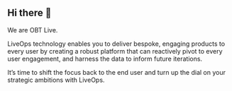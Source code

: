 ## Hi there 👋

We are OBT Live.

LiveOps technology enables you to deliver bespoke, engaging products to every user by creating a robust platform that can reactively pivot to every user engagement, and harness the data to inform future iterations. 

It’s time to shift the focus back to the end user and turn up the dial on your strategic ambitions with LiveOps.

<!--

**Here are some ideas to get you started:**

🙋‍♀️ A short introduction - what is your organization all about?
🌈 Contribution guidelines - how can the community get involved?
👩‍💻 Useful resources - where can the community find your docs? Is there anything else the community should know?
🍿 Fun facts - what does your team eat for breakfast?
🧙 Remember, you can do mighty things with the power of [Markdown](https://docs.github.com/github/writing-on-github/getting-started-with-writing-and-formatting-on-github/basic-writing-and-formatting-syntax)
-->

